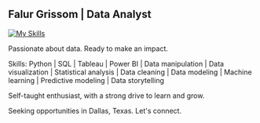 ## Falur Grissom | Data Analyst

[![My Skills](https://skillicons.dev/icons?i=linkedin,discord)](https://www.linkedin.com/in/falurg/,https://discord.com/users/falurg)

Passionate about data. Ready to make an impact.

Skills: Python | SQL | Tableau | Power BI | Data manipulation | Data visualization | Statistical analysis | Data cleaning | Data modeling | Machine learning | Predictive modeling | Data storytelling

Self-taught enthusiast, with a strong drive to learn and grow.

Seeking opportunities in Dallas, Texas. Let's connect.
<!--
**falurg/falurg** is a ✨ _special_ ✨ repository because its `README.md` (this file) appears on your GitHub profile.

Here are some ideas to get you started:

- 🔭 I’m currently working on ...
- 🌱 I’m currently learning ...
- 👯 I’m looking to collaborate on ...
- 🤔 I’m looking for help with ...
- 💬 Ask me about ...
- 📫 How to reach me: ...
- 😄 Pronouns: ...
- ⚡ Fun fact: ...
-->
